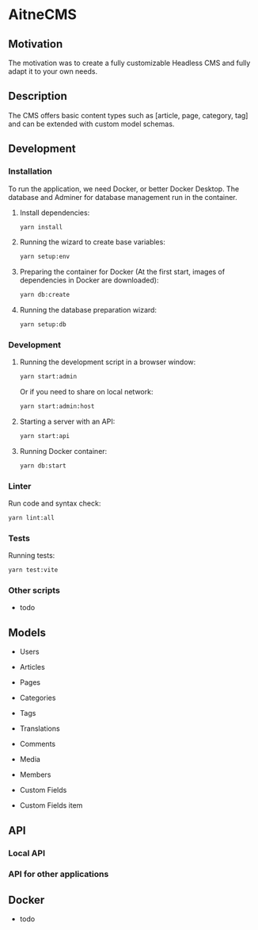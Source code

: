 # AitneCMS

## Motivation

The motivation was to create a fully customizable Headless CMS and fully adapt it to your own needs.

## Description

The CMS offers basic content types such as [article, page, category, tag] and can be extended with custom model schemas.

## Development

### Installation
To run the application, we need Docker, or better Docker Desktop. The database and Adminer for database management run in the container.

1. Install dependencies:
    ```sh
    yarn install
    ```
2. Running the wizard to create base variables:
    ```sh
    yarn setup:env
    ```
3. Preparing the container for Docker (At the first start, images of dependencies in Docker are downloaded):
    ```sh
    yarn db:create
    ```
4. Running the database preparation wizard:
    ```sh
    yarn setup:db
    ```
 

### Development

1. Running the development script in a browser window:
    ```sh
    yarn start:admin
    ```
   Or if you need to share on local network:
    ```sh
    yarn start:admin:host
    ```
2. Starting a server with an API:
    ```sh
    yarn start:api
    ```
3. Running Docker container:
    ```sh
    yarn db:start
    ``` 

### Linter
Run code and syntax check:
```sh
yarn lint:all
```

### Tests
Running tests:
```sh
yarn test:vite
```

### Other scripts

* todo


## Models

* Users
* Articles
* Pages
* Categories
* Tags
* Translations
* Comments
* Media
* Members
 

* Custom Fields
* Custom Fields item




## API

### Local API

### API for other applications



## Docker

* todo

